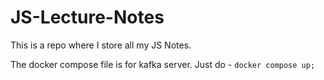# JS-Lecture-Notes

This is a repo where I store all my JS Notes.

The docker compose file is for kafka server. Just do -
`docker compose up;`
